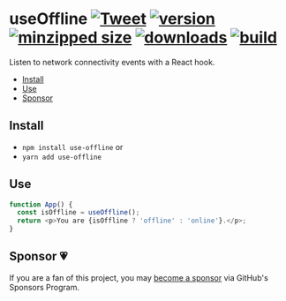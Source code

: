# useOffline [![Tweet](https://img.shields.io/twitter/url/http/shields.io.svg?style=social)](https://twitter.com/intent/tweet?text=Listen%20to%20network%20connectivity%20events%20with%20a%20React%20hook.&url=https://github.com/CharlesStover/use-offline&via=CharlesStover&hashtags=react,reactjs,javascript,typescript,webdev,webdevelopment) [![version](https://img.shields.io/npm/v/use-offline.svg)](https://www.npmjs.com/package/use-offline) [![minzipped size](https://img.shields.io/bundlephobia/minzip/use-offline.svg)](https://www.npmjs.com/package/use-offline) [![downloads](https://img.shields.io/npm/dt/use-offline.svg)](https://www.npmjs.com/package/use-offline) [![build](https://api.travis-ci.com/CharlesStover/use-offline.svg)](https://travis-ci.com/CharlesStover/use-offline/)

Listen to network connectivity events with a React hook.

- [Install](#install)
- [Use](#use)
- [Sponsor](#sponsor)

## Install

- `npm install use-offline` or
- `yarn add use-offline`

## Use

```javascript
function App() {
  const isOffline = useOffline();
  return <p>You are {isOffline ? 'offline' : 'online'}.</p>;
}
```

## Sponsor 💗

If you are a fan of this project, you may
[become a sponsor](https://github.com/sponsors/CharlesStover)
via GitHub's Sponsors Program.
